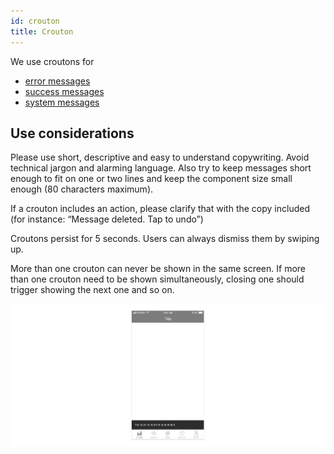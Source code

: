 ```yaml
---
id: crouton
title: Crouton
---
```


We use croutons for

* [error messages](../../feedback-scenarios/error-scenario.md)
* [success messages](../../feedback-scenarios/success-scenario.md)
* [system messages](../../feedback-scenarios/system-message.md)

## Use considerations

Please use short, descriptive and easy to understand copywriting. Avoid technical jargon and alarming language. Also try to keep messages short enough to fit on one or two lines and keep the component size small enough \(80 characters maximum\).

If a crouton includes an action, please clarify that with the copy included \(for instance: “Message deleted. Tap to undo”\)

Croutons persist for 5 seconds. Users can always dismiss them by swiping up.

More than one crouton can never be shown in the same screen. If more than one crouton need to be shown simultaneously, closing one should trigger showing the next one and so on.

![](../../../img/ios-system-crouton.jpg)




